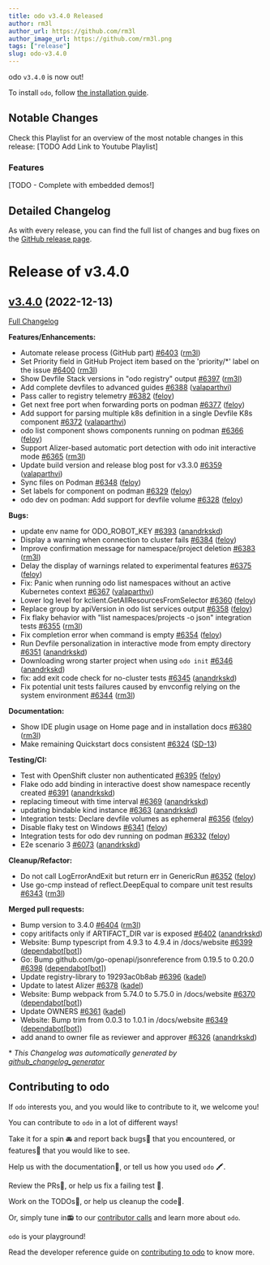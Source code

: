 ```yaml
---
title: odo v3.4.0 Released
author: rm3l
author_url: https://github.com/rm3l
author_image_url: https://github.com/rm3l.png
tags: ["release"]
slug: odo-v3.4.0
---
```


odo `v3.4.0` is now out!

<!--truncate-->

To install `odo`, follow [the installation guide](../docs/overview/installation).

## Notable Changes
Check this Playlist for an overview of the most notable changes in this release: [TODO Add Link to Youtube Playlist]

### Features

[TODO - Complete with embedded demos!]

## Detailed Changelog

As with every release, you can find the full list of changes and bug fixes on the [GitHub release page](https://github.com/redhat-developer/odo/releases/tag/v3.4.0).

# Release of v3.4.0

## [v3.4.0](https://github.com/redhat-developer/odo/tree/v3.4.0) (2022-12-13)

[Full Changelog](https://github.com/redhat-developer/odo/compare/v3.3.0...v3.4.0)

**Features/Enhancements:**

- Automate release process \(GitHub part\) [\#6403](https://github.com/redhat-developer/odo/pull/6403) ([rm3l](https://github.com/rm3l))
- Set Priority field in GitHub Project item based on the 'priority/\*' label on the issue [\#6400](https://github.com/redhat-developer/odo/pull/6400) ([rm3l](https://github.com/rm3l))
- Show Devfile Stack versions in "odo registry" output [\#6397](https://github.com/redhat-developer/odo/pull/6397) ([rm3l](https://github.com/rm3l))
- Add complete devfiles to advanced guides [\#6388](https://github.com/redhat-developer/odo/pull/6388) ([valaparthvi](https://github.com/valaparthvi))
- Pass caller to registry telemetry [\#6382](https://github.com/redhat-developer/odo/pull/6382) ([feloy](https://github.com/feloy))
- Get next free port when forwarding ports on podman [\#6377](https://github.com/redhat-developer/odo/pull/6377) ([feloy](https://github.com/feloy))
- Add support for parsing multiple k8s definition in a single Devfile K8s component [\#6372](https://github.com/redhat-developer/odo/pull/6372) ([valaparthvi](https://github.com/valaparthvi))
- odo list component shows components running on podman [\#6366](https://github.com/redhat-developer/odo/pull/6366) ([feloy](https://github.com/feloy))
- Support Alizer-based automatic port detection with odo init interactive mode [\#6365](https://github.com/redhat-developer/odo/pull/6365) ([rm3l](https://github.com/rm3l))
- Update build version and release blog post for v3.3.0 [\#6359](https://github.com/redhat-developer/odo/pull/6359) ([valaparthvi](https://github.com/valaparthvi))
- Sync files on Podman [\#6348](https://github.com/redhat-developer/odo/pull/6348) ([feloy](https://github.com/feloy))
- Set labels for component on podman [\#6329](https://github.com/redhat-developer/odo/pull/6329) ([feloy](https://github.com/feloy))
- odo dev on podman: Add support for devfile volume [\#6328](https://github.com/redhat-developer/odo/pull/6328) ([feloy](https://github.com/feloy))

**Bugs:**

- update env name for ODO\_ROBOT\_KEY [\#6393](https://github.com/redhat-developer/odo/pull/6393) ([anandrkskd](https://github.com/anandrkskd))
- Display a warning when connection to cluster fails [\#6384](https://github.com/redhat-developer/odo/pull/6384) ([feloy](https://github.com/feloy))
- Improve confirmation message for namespace/project deletion [\#6383](https://github.com/redhat-developer/odo/pull/6383) ([rm3l](https://github.com/rm3l))
- Delay the display of warnings related to experimental features [\#6375](https://github.com/redhat-developer/odo/pull/6375) ([feloy](https://github.com/feloy))
- Fix: Panic when running odo list namespaces without an active Kubernetes context [\#6367](https://github.com/redhat-developer/odo/pull/6367) ([valaparthvi](https://github.com/valaparthvi))
- Lower log level for kclient.GetAllResourcesFromSelector [\#6360](https://github.com/redhat-developer/odo/pull/6360) ([feloy](https://github.com/feloy))
- Replace group by apiVersion in odo list services output [\#6358](https://github.com/redhat-developer/odo/pull/6358) ([feloy](https://github.com/feloy))
- Fix flaky behavior with "list namespaces/projects -o json" integration tests [\#6355](https://github.com/redhat-developer/odo/pull/6355) ([rm3l](https://github.com/rm3l))
- Fix completion error when command is empty [\#6354](https://github.com/redhat-developer/odo/pull/6354) ([feloy](https://github.com/feloy))
- Run Devfile personalization in interactive mode from empty directory [\#6351](https://github.com/redhat-developer/odo/pull/6351) ([anandrkskd](https://github.com/anandrkskd))
- Downloading wrong starter project when using `odo init` [\#6346](https://github.com/redhat-developer/odo/pull/6346) ([anandrkskd](https://github.com/anandrkskd))
- fix: add exit code check for no-cluster tests [\#6345](https://github.com/redhat-developer/odo/pull/6345) ([anandrkskd](https://github.com/anandrkskd))
- Fix potential unit tests failures caused by envconfig relying on the system environment [\#6344](https://github.com/redhat-developer/odo/pull/6344) ([rm3l](https://github.com/rm3l))

**Documentation:**

- Show IDE plugin usage on Home page and in installation docs [\#6380](https://github.com/redhat-developer/odo/pull/6380) ([rm3l](https://github.com/rm3l))
- Make remaining Quickstart docs consistent [\#6324](https://github.com/redhat-developer/odo/pull/6324) ([SD-13](https://github.com/SD-13))

**Testing/CI:**

- Test with OpenShift cluster non authenticated [\#6395](https://github.com/redhat-developer/odo/pull/6395) ([feloy](https://github.com/feloy))
- Flake odo add binding in interactive doest show namespace recently created [\#6391](https://github.com/redhat-developer/odo/pull/6391) ([anandrkskd](https://github.com/anandrkskd))
- replacing timeout with time interval [\#6369](https://github.com/redhat-developer/odo/pull/6369) ([anandrkskd](https://github.com/anandrkskd))
- updating bindable kind instance [\#6363](https://github.com/redhat-developer/odo/pull/6363) ([anandrkskd](https://github.com/anandrkskd))
- Integration tests: Declare devfile volumes as ephemeral [\#6356](https://github.com/redhat-developer/odo/pull/6356) ([feloy](https://github.com/feloy))
- Disable flaky test on Windows [\#6341](https://github.com/redhat-developer/odo/pull/6341) ([feloy](https://github.com/feloy))
- Integration tests for odo dev running on podman  [\#6332](https://github.com/redhat-developer/odo/pull/6332) ([feloy](https://github.com/feloy))
- E2e scenario 3 [\#6073](https://github.com/redhat-developer/odo/pull/6073) ([anandrkskd](https://github.com/anandrkskd))

**Cleanup/Refactor:**

- Do not call LogErrorAndExit but return err in GenericRun [\#6352](https://github.com/redhat-developer/odo/pull/6352) ([feloy](https://github.com/feloy))
- Use go-cmp instead of reflect.DeepEqual to compare unit test results [\#6343](https://github.com/redhat-developer/odo/pull/6343) ([rm3l](https://github.com/rm3l))

**Merged pull requests:**

- Bump version to 3.4.0 [\#6404](https://github.com/redhat-developer/odo/pull/6404) ([rm3l](https://github.com/rm3l))
- copy aritifacts only if ARTIFACT\_DIR var is exposed [\#6402](https://github.com/redhat-developer/odo/pull/6402) ([anandrkskd](https://github.com/anandrkskd))
- Website: Bump typescript from 4.9.3 to 4.9.4 in /docs/website [\#6399](https://github.com/redhat-developer/odo/pull/6399) ([dependabot[bot]](https://github.com/apps/dependabot))
- Go: Bump github.com/go-openapi/jsonreference from 0.19.5 to 0.20.0 [\#6398](https://github.com/redhat-developer/odo/pull/6398) ([dependabot[bot]](https://github.com/apps/dependabot))
- Update registry-library to 19293ac0b8ab [\#6396](https://github.com/redhat-developer/odo/pull/6396) ([kadel](https://github.com/kadel))
- Update to latest Alizer [\#6378](https://github.com/redhat-developer/odo/pull/6378) ([kadel](https://github.com/kadel))
- Website: Bump webpack from 5.74.0 to 5.75.0 in /docs/website [\#6370](https://github.com/redhat-developer/odo/pull/6370) ([dependabot[bot]](https://github.com/apps/dependabot))
- Update OWNERS [\#6361](https://github.com/redhat-developer/odo/pull/6361) ([kadel](https://github.com/kadel))
- Website: Bump trim from 0.0.3 to 1.0.1 in /docs/website [\#6349](https://github.com/redhat-developer/odo/pull/6349) ([dependabot[bot]](https://github.com/apps/dependabot))
- add anand to owner file as reviewer and approver [\#6326](https://github.com/redhat-developer/odo/pull/6326) ([anandrkskd](https://github.com/anandrkskd))



\* *This Changelog was automatically generated by [github_changelog_generator](https://github.com/github-changelog-generator/github-changelog-generator)*

## Contributing to odo

If `odo` interests you, and you would like to contribute to it, we welcome you!

You can contribute to `odo` in a lot of different ways!

Take it for a spin 🚘 and report back bugs🐞 that you encountered, or features🌟 that you would like to see.

Help us with the documentation📜, or tell us how you used `odo` 🖍.

Review the PRs👀, or help us fix a failing test 🚩.

Work on the TODOs📝, or help us cleanup the code🚮.

Or, simply tune in📻 to our [contributor calls](https://github.com/redhat-developer/odo#meetings) and learn more about `odo`.

`odo` is your playground!

Read the developer reference guide on [contributing to odo](/docs/development/contribution) to know more.
